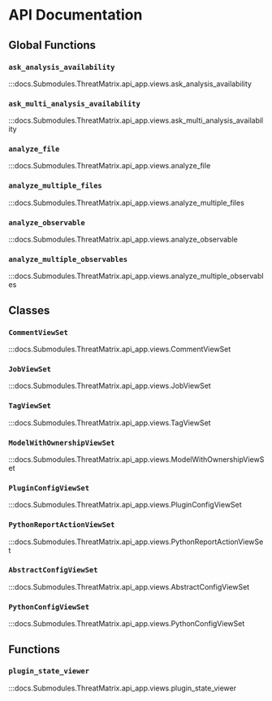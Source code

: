 # API Documentation

## Global Functions

### `ask_analysis_availability`

:::docs.Submodules.ThreatMatrix.api_app.views.ask_analysis_availability

### `ask_multi_analysis_availability`

:::docs.Submodules.ThreatMatrix.api_app.views.ask_multi_analysis_availability

### `analyze_file`

:::docs.Submodules.ThreatMatrix.api_app.views.analyze_file

### `analyze_multiple_files`

:::docs.Submodules.ThreatMatrix.api_app.views.analyze_multiple_files

### `analyze_observable`

:::docs.Submodules.ThreatMatrix.api_app.views.analyze_observable

### `analyze_multiple_observables`

:::docs.Submodules.ThreatMatrix.api_app.views.analyze_multiple_observables

## Classes

### `CommentViewSet`

:::docs.Submodules.ThreatMatrix.api_app.views.CommentViewSet

### `JobViewSet`

:::docs.Submodules.ThreatMatrix.api_app.views.JobViewSet

### `TagViewSet`

:::docs.Submodules.ThreatMatrix.api_app.views.TagViewSet

### `ModelWithOwnershipViewSet`

:::docs.Submodules.ThreatMatrix.api_app.views.ModelWithOwnershipViewSet

### `PluginConfigViewSet`

:::docs.Submodules.ThreatMatrix.api_app.views.PluginConfigViewSet

### `PythonReportActionViewSet`

:::docs.Submodules.ThreatMatrix.api_app.views.PythonReportActionViewSet

### `AbstractConfigViewSet`

:::docs.Submodules.ThreatMatrix.api_app.views.AbstractConfigViewSet

### `PythonConfigViewSet`

:::docs.Submodules.ThreatMatrix.api_app.views.PythonConfigViewSet

## Functions

### `plugin_state_viewer`

:::docs.Submodules.ThreatMatrix.api_app.views.plugin_state_viewer
